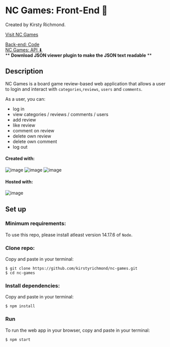 # NC Games: Front-End :jigsaw:

Created by Kirsty Richmond.

[Visit NC Games](https://nc-games-kirsty-richmond.netlify.app)
<br/>

[Back-end: Code](https://github.com/kirstyrichmond/be-nc-games)
<br/>
[NC Games: API ⬇](https://be-nc-games-app.herokuapp.com/api)
<br/>
** **Download JSON viewer plugin to make the JSON text readable** **

## Description

NC Games is a board game review-based web application that allows a user to login and interact with ```categories```,```reviews```, ```users``` and ```comments```.

As a user, you can: 

- log in
- view categories / reviews / comments / users
- add review
- like review
- comment on review
- delete own review
- delete own comment
- log out

#### Created with:

![image](https://img.shields.io/badge/React-20232A?style=for-the-badge&logo=react&logoColor=61DAFB)
![image](https://img.shields.io/badge/HTML5-E34F26?style=for-the-badge&logo=html5&logoColor=white)
![image](https://img.shields.io/badge/CSS3-1572B6?style=for-the-badge&logo=css3&logoColor=white)

#### Hosted with:
![image](https://img.shields.io/badge/Netlify-00C7B7?style=for-the-badge&logo=netlify&logoColor=white)

## Set up

### Minimum requirements:

To use this repo, please install atleast version 14.17.6 of ```Node```. 

### Clone repo:

Copy and paste in your terminal:

```
$ git clone https://github.com/kirstyrichmond/nc-games.git
$ cd nc-games
```

### Install dependencies:

Copy and paste in your terminal:

```
$ npm install
```

### Run

To run the web app in your browser, copy and paste in your terminal:

```
$ npm start
```
